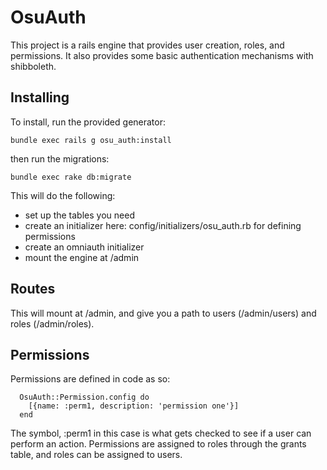 # OsuAuth

This project is a rails engine that provides user creation, roles, and permissions. It also provides some basic
authentication mechanisms with shibboleth.

## Installing

To install, run the provided generator:

`bundle exec rails g osu_auth:install`

then run the migrations:

`bundle exec rake db:migrate`

This will do the following:
* set up the tables you need
* create an initializer here: config/initializers/osu_auth.rb for defining permissions
* create an omniauth initializer
* mount the engine at /admin

## Routes

This will mount at /admin, and give you a path to users (/admin/users) and roles (/admin/roles).

## Permissions

Permissions are defined in code as so:

```
  OsuAuth::Permission.config do
    [{name: :perm1, description: 'permission one'}]
  end
```

The symbol, :perm1 in this case is what gets checked to see if a user can perform an action. Permissions are assigned
to roles through the grants table, and roles can be assigned to users.

